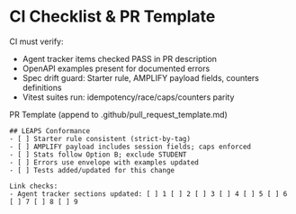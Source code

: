 # CI Checklist & PR Template

CI must verify:

- Agent tracker items checked PASS in PR description
- OpenAPI examples present for documented errors
- Spec drift guard: Starter rule, AMPLIFY payload fields, counters definitions
- Vitest suites run: idempotency/race/caps/counters parity

PR Template (append to .github/pull_request_template.md)

```
## LEAPS Conformance
- [ ] Starter rule consistent (strict-by-tag)
- [ ] AMPLIFY payload includes session fields; caps enforced
- [ ] Stats follow Option B; exclude STUDENT
- [ ] Errors use envelope with examples updated
- [ ] Tests added/updated for this change

Link checks:
- Agent tracker sections updated: [ ] 1 [ ] 2 [ ] 3 [ ] 4 [ ] 5 [ ] 6 [ ] 7 [ ] 8 [ ] 9
```

